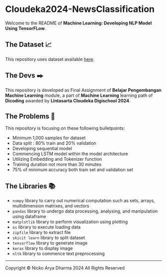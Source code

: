 # Cloudeka2024-NewsClassification

Welcome to the README of **Machine Learning: Developing NLP Model Using TensorFLow**. 

## The Dataset 📈
This repository uses dataset available [here](https://www.kaggle.com/datasets/hgultekin/bbcnewsarchive/data). 

## The Devs ✒️
This repository is developed as Final Assignment of **Belajar Pengembangan Machine Learning** module, a part of **Machine Learning** learning path of **Dicoding** awarded by **Lintasarta Cloudeka Digischool 2024**. 

## The Problems 📝
This repository is focusing on these following bulletpoints:
* Minimum 1,000 samples for dataset
* Data split : 80% train and 20% validation
* Developing sequential model
* Commencing LSTM model within the model architecture
* Utilizing Embedding and Tokenizer function
* Training duration not more than 30 minutes
* 75% of minimum accuracy both train set and validation set

## The Libraries 📚
* `numpy` library to carry out numerical computation such as sets, arrays, multidimension matrixes, and vectors
* `pandas` library to undergo data processing, analysing, and manipulation using dataframe
* `matplotlib` library to perform visualization using plotting
* `os` library to execute loading data
* `zipfile` library to extract file
* `skicit learn` library to split dataset
* `tensorflow` library to generate image
* `keras` library to display image
* `nltk` library to commence text preprocessing

---
 
Copyright © Nicko Arya Dharma 2024 All Rights Reserved

